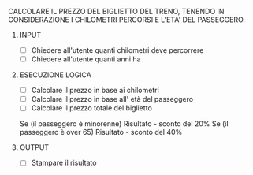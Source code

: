 CALCOLARE IL PREZZO DEL BIGLIETTO DEL TRENO, TENENDO IN CONSIDERAZIONE I CHILOMETRI PERCORSI E L'ETA' DEL PASSEGGERO.

1. INPUT
    - [ ] Chiedere all'utente quanti chilometri deve percorrere
    - [ ] Chiedere all'utente quanti anni ha 

2. ESECUZIONE LOGICA
    - [ ] Calcolare il prezzo in base ai chilometri
    - [ ] Calcolare il prezzo in base all' età del passeggero
    - [ ] Calcolare il prezzo totale del biglietto

    Se (il passeggero è minorenne)
        Risultato - sconto del 20%
    Se (il passeggero è over 65)
        Risultato - sconto del 40%    

3. OUTPUT
    - [ ] Stampare il risultato